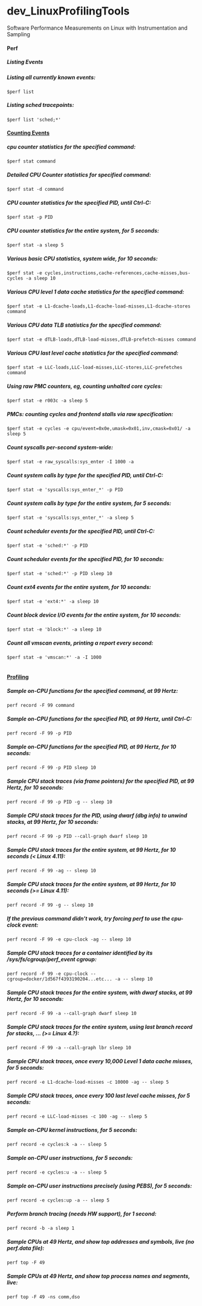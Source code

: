# dev_LinuxProfilingTools
Software Performance Measurements on Linux with Instrumentation and Sampling 

#### Perf

##### Listing Events

##### Listing all currently known events:
`$perf list`<br/>

##### Listing sched tracepoints:
`$perf list 'sched;*'`<br/>

#### <ins>Counting Events</ins>

##### cpu counter statistics for the specified command:
`$perf stat command`<br/>

##### Detailed CPU Counter statistics for specified command:
`$perf stat -d command`<br/>

##### CPU counter statistics for the specified PID, until Ctrl-C:
`$perf stat -p PID`<br/>

##### CPU counter statistics for the entire system, for 5 seconds:
`$perf stat -a sleep 5`<br/>

##### Various basic CPU statistics, system wide, for 10 seconds:
`$perf stat -e cycles,instructions,cache-references,cache-misses,bus-cycles -a sleep 10`<br/>

##### Various CPU level 1 data cache statistics for the specified command:
`$perf stat -e L1-dcache-loads,L1-dcache-load-misses,L1-dcache-stores command`<br/>

##### Various CPU data TLB statistics for the specified command:
`$perf stat -e dTLB-loads,dTLB-load-misses,dTLB-prefetch-misses command`<br/>

##### Various CPU last level cache statistics for the specified command:
`$perf stat -e LLC-loads,LLC-load-misses,LLC-stores,LLC-prefetches command`<br/>

##### Using raw PMC counters, eg, counting unhalted core cycles:
`$perf stat -e r003c -a sleep 5 `<br/>

##### PMCs: counting cycles and frontend stalls via raw specification:
`$perf stat -e cycles -e cpu/event=0x0e,umask=0x01,inv,cmask=0x01/ -a sleep 5`<br/>

##### Count syscalls per-second system-wide:
`$perf stat -e raw_syscalls:sys_enter -I 1000 -a`<br/>

##### Count system calls by type for the specified PID, until Ctrl-C:
`$perf stat -e 'syscalls:sys_enter_*' -p PID`<br/>

##### Count system calls by type for the entire system, for 5 seconds:
`$perf stat -e 'syscalls:sys_enter_*' -a sleep 5`<br/>

##### Count scheduler events for the specified PID, until Ctrl-C:
`$perf stat -e 'sched:*' -p PID`<br/>

##### Count scheduler events for the specified PID, for 10 seconds:
`$perf stat -e 'sched:*' -p PID sleep 10`<br/>

##### Count ext4 events for the entire system, for 10 seconds:
`$perf stat -e 'ext4:*' -a sleep 10`<br/>

##### Count block device I/O events for the entire system, for 10 seconds:
`$perf stat -e 'block:*' -a sleep 10`<br/>

##### Count all vmscan events, printing a report every second:
`$perf stat -e 'vmscan:*' -a -I 1000`<br/>
<br/>
#### <ins>Profiling</ins>

##### Sample on-CPU functions for the specified command, at 99 Hertz:
`perf record -F 99 command`<br/>

##### Sample on-CPU functions for the specified PID, at 99 Hertz, until Ctrl-C:
`perf record -F 99 -p PID`<br/>

##### Sample on-CPU functions for the specified PID, at 99 Hertz, for 10 seconds:
`perf record -F 99 -p PID sleep 10`<br/>

##### Sample CPU stack traces (via frame pointers) for the specified PID, at 99 Hertz, for 10 seconds:
`perf record -F 99 -p PID -g -- sleep 10`<br/>

##### Sample CPU stack traces for the PID, using dwarf (dbg info) to unwind stacks, at 99 Hertz, for 10 seconds:
`perf record -F 99 -p PID --call-graph dwarf sleep 10`<br/>

##### Sample CPU stack traces for the entire system, at 99 Hertz, for 10 seconds (< Linux 4.11):
`perf record -F 99 -ag -- sleep 10`<br/>

##### Sample CPU stack traces for the entire system, at 99 Hertz, for 10 seconds (>= Linux 4.11):
`perf record -F 99 -g -- sleep 10`<br/>

##### If the previous command didn't work, try forcing perf to use the cpu-clock event:
`perf record -F 99 -e cpu-clock -ag -- sleep 10`<br/>

##### Sample CPU stack traces for a container identified by its /sys/fs/cgroup/perf_event cgroup:
`perf record -F 99 -e cpu-clock --cgroup=docker/1d567f4393190204...etc... -a -- sleep 10`<br/>

##### Sample CPU stack traces for the entire system, with dwarf stacks, at 99 Hertz, for 10 seconds:
`perf record -F 99 -a --call-graph dwarf sleep 10`<br/>

##### Sample CPU stack traces for the entire system, using last branch record for stacks, ... (>= Linux 4.?):
`perf record -F 99 -a --call-graph lbr sleep 10`<br/>

##### Sample CPU stack traces, once every 10,000 Level 1 data cache misses, for 5 seconds:
`perf record -e L1-dcache-load-misses -c 10000 -ag -- sleep 5`<br/>

##### Sample CPU stack traces, once every 100 last level cache misses, for 5 seconds:
`perf record -e LLC-load-misses -c 100 -ag -- sleep 5 `<br/>

##### Sample on-CPU kernel instructions, for 5 seconds:
`perf record -e cycles:k -a -- sleep 5 `<br/>

##### Sample on-CPU user instructions, for 5 seconds:
`perf record -e cycles:u -a -- sleep 5 `<br/>

##### Sample on-CPU user instructions precisely (using PEBS), for 5 seconds:
`perf record -e cycles:up -a -- sleep 5 `<br/>

##### Perform branch tracing (needs HW support), for 1 second:
`perf record -b -a sleep 1`<br/>

##### Sample CPUs at 49 Hertz, and show top addresses and symbols, live (no perf.data file):
`perf top -F 49`<br/>

##### Sample CPUs at 49 Hertz, and show top process names and segments, live:
`perf top -F 49 -ns comm,dso`<br/>
